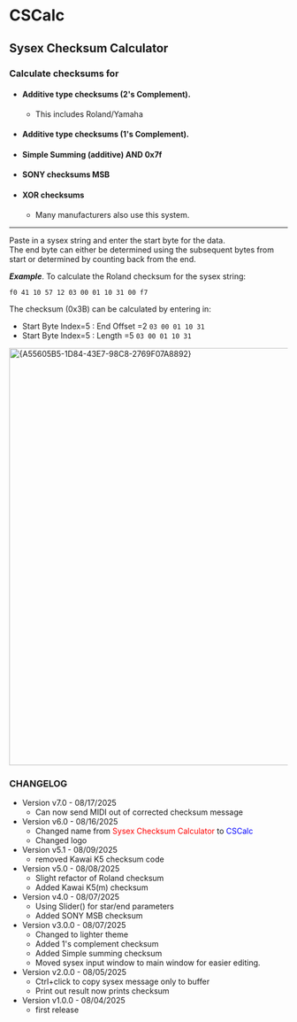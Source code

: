# CSCalc

## Sysex Checksum Calculator

### Calculate checksums for 

- #### Additive type checksums (2's Complement).
    - This includes Roland/Yamaha
- #### Additive type checksums (1's Complement).
- #### Simple Summing (additive) AND 0x7f
- #### SONY checksums MSB
- #### XOR checksums
    - Many manufacturers also use this system.
----
Paste in a sysex string and enter the start byte for the data.<BR>
The end byte can either be determined using the subsequent bytes from start
or determined by counting back from the end.

***Example***. To calculate the Roland checksum for the sysex string:

````f0 41 10 57 12 03 00 01 10 31 00 f7````

The checksum (0x3B) can be calculated by entering in:

- Start Byte Index=5 : End Offset =2 `03 00 01 10 31`
- Start Byte Index=5 : Length =5 `03 00 01 10 31`

<img width="671" height="754" alt="{A55605B5-1D84-43E7-98C8-2769F07A8892}" src="https://github.com/user-attachments/assets/51c2fc19-f516-44e3-a0c6-f9f42135efaf" />


### CHANGELOG

- Version v7.0 -  08/17/2025
    - Can now send MIDI out of corrected checksum message
- Version v6.0 -  08/16/2025
    - Changed name from <span style="color:red">Sysex Checksum Calculator</span> to <span style="color:blue">CSCalc</span>
    - Changed logo
- Version v5.1 -  08/09/2025
    - removed Kawai K5 checksum code
- Version v5.0 -  08/08/2025
    - Slight refactor of Roland checksum
    - Added Kawai K5(m) checksum
- Version v4.0 -  08/07/2025
    - Using Slider() for star/end parameters
    - Added SONY MSB checksum
- Version v3.0.0 -  08/07/2025
    - Changed to lighter theme
    - Added 1's complement checksum
    - Added Simple summing checksum
    - Moved sysex input window to main window for easier editing.
- Version v2.0.0 -  08/05/2025
    - Ctrl+click to copy sysex message only to buffer
    - Print out result now prints checksum
- Version v1.0.0 -  08/04/2025
    - first release

